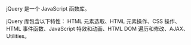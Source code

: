 
jQuery 是一个 JavaScript 函数库。

jQuery 库包含以下特性：
HTML 元素选取、HTML 元素操作、CSS 操作、HTML 事件函数、JavaScript 特效和动画、HTML DOM 遍历和修改、AJAX、Utilities。
